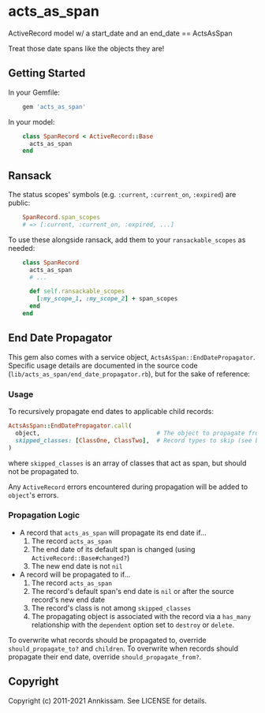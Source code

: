# acts\_as\_span

ActiveRecord model w/ a start\_date and an end\_date == ActsAsSpan

Treat those date spans like the objects they are!

## Getting Started

In your Gemfile:

```ruby
    gem 'acts_as_span'
```

In your model:

```ruby
    class SpanRecord < ActiveRecord::Base
      acts_as_span
    end
```

## Ransack
The status scopes' symbols (e.g. `:current`, `:current_on`, `:expired`) are public:
```ruby
    SpanRecord.span_scopes
    # => [:current, :current_on, :expired, ...]
```

To use these alongside ransack, add them to your `ransackable_scopes` as needed:

```ruby
    class SpanRecord
      acts_as_span
      # ...

      def self.ransackable_scopes
        [:my_scope_1, :my_scope_2] + span_scopes
      end
    end
```

## End Date Propagator
This gem also comes with a service object, `ActsAsSpan::EndDatePropagator`.
Specific usage details are documented in the source code
(`lib/acts_as_span/end_date_propagator.rb`), but for the sake of reference:

### Usage
To recursively propagate end dates to applicable child records:

```ruby
ActsAsSpan::EndDatePropagator.call(
  object,                                 # The object to propagate from
  skipped_classes: [ClassOne, ClassTwo],  # Record types to skip (see below)
)
```

where `skipped_classes` is an array of classes that act as span, but should not
  be propagated to.

Any `ActiveRecord` errors encountered during propagation will be added to
  `object`'s errors.

### Propagation Logic

* A record that `acts_as_span` will propagate its end date if...
  1. The record `acts_as_span`
  1. The end date of its default span is changed (using
   `ActiveRecord::Base#changed?`)
  1. The new end date is not `nil`
* A record will be propagated to if...
  1. The record `acts_as_span`
  1. The record's default span's end date is `nil` or after the source record's
   new end date
  1. The record's class is not among `skipped_classes`
  1. The propagating object is associated with the record via a `has_many`
   relationship with the `dependent` option set to `destroy` or `delete`.

To overwrite what records should be propagated to, override
  `should_propagate_to?` and `children`. To overwrite when records should
  propagate their end date, override `should_propagate_from?`.

## Copyright

Copyright (c) 2011-2021 Annkissam. See LICENSE for details.
